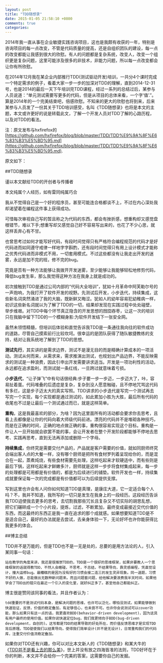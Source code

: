 ```yaml
---
layout: post
title: "TDD随想录"
date: 2015-01-05 21:58:10 +0800
comments: true
categories: 
---
```

2014年我一直从事在企业敏捷实践咨询项目，这也是我颇有收获的一年，特别是咨询项目的每一点改变，不管是代码质量的提高，还是自组织团队的建设，每一点的改变都能让我感到很大的欣慰。有人的问题都是复杂系统，改变人，改变一个组织更是复杂问题，这里可能涉及很多的非技术，非能力问题，所以每一点改变都会让你有所欣慰。

在2014年12月我在某企业内部推行TDD(测试驱动开发)培训，一共分4个课时完成一个特定需求的例子，看着大家一步一步的加深对TDD的理解，直到2014-12-31号，也是2014的最后一天下午培训完TDD课程，经过一系列的总结过后，某参与人员说道：“单元测试需要写更多的代码，但是从项目的总体来看，一个字‘值’.”。算是2014年的一个完美结束吧，倍感欣慰。不知来的更大的欣慰也将到来，后来某参与人员发了一份其关于TDD培训感受，名叫《TDD随想录》也将是本文的主题，本文或许更好的说是转载此文，了解一个开发人员对TDD了解的心路历程，以及对TDD的看法。

注：原文发布与hxfirefox的[https://github.com/hxfirefox/blog/blob/master/TDD/TDD%E9%9A%8F%E6%83%B3%E5%BD%95.md](https://github.com/hxfirefox/blog/blob/master/TDD/TDD%E9%9A%8F%E6%83%B3%E5%BD%95.md).

原文如下：

##TDD随想录

谨以本文献给TDD的开创者与传播者

本文纯属个人经历，如有雷同纯属巧合

我从不觉得自己是一个好的程序员，甚至可能连合格都谈不上，不过在内心深处我却渴望着在编程这件事上获得成功。

可惜每次审视自己写的暂且称之为代码的东西，都会有挫折感，想重构却又感觉盘根错节，难以下手;想重写却又感觉自己好不容易写出来的，也花了不少心思，就这样丢弃心有不甘。

也曾思考过如何才能写好代码，有段时间觉得只有严格符合编程规范的代码才是好代码进而如同遵守戒律一样地字字斟酌，还有段时间觉得只有用上设计模式才能称之优秀代码进而非模式不用，一切套用模式。不过这些都没有让我走出开发的迷雾，永远是加不完的班，修不完的bug。

究竟是否有一种方法能够让我拨开开发迷雾，至少能够让我能够轻松地修剪代码，降低bug发生率，那么我觉得这种方法在我身上就是成功的。

初次接触到TDD是通过公司内部的“代码大全培训”，犹如十月革命中阿芙勒尔号的一声炮响，为我打开了软件开发的视野。先测试后开发，小步迭代，持续集成，这些新名词突然涌进了我的大脑，既新鲜又晦涩。犹如人的幼年容易犯幼稚病一样，初识这些新名词就以为了解了TDD的一切，结果却发现在实践过程中处处碰壁，举步维艰。对TDD中每个环节真正隐含的开发思想的囫囵吞枣，让这一次的培训只在我脑中留下TDD的一个模糊身影:为软件开发结下一张安全网。

虽然未领悟精髓，但培训后体验和直觉告诉我TDD是一条通往我向往的软件成功的道路，尽管自己摸索前行比较坎坷。很幸运的是团队获得了随队敏捷教练的支持，结对让我系统地了解到了TDD的思想。

**测试先行**，其实讲的是需求边界，测试不是漫无目的而是精确计算成本的一项活动。测试从何而来，从需求来，需求推演出测试，也规划出产品边界，不能反映需求的测试是一种浪费，因此引申出开发需要讲求适当。开发是一项功利性的活动，永远都在追求盈利，而测试就一条红线，一旦跨过就意味着亏损。

**小步迭代**，“让子弹飞”中有句话很经典:步子要一步一步迈，一步迈大了，咔，容易扯着蛋。代码堆叠的后遗症是复杂，复杂到没人愿意触碰，且不停地咒骂这代码有多烂，这是步子迈太大的真实写照。TDD讲求的小步迭代是写完一个测试再去写完一个实现，每个实现都是通过测试的，如此累加小胜为大胜，最后所有代码的收尾也不过是让最后一个测试通过而已，就是这样简单。

**重构**，这是我最喜欢的部分，为啥？因为这里面所有的活动都会要求你去思考，且看上去都像是让你的代码向着大师级代码前进。漂亮的代码并不是堆砌各种技巧，而是在正确的时间，正确的地点做正确的事，重构很容易实现这个目标。重构是一件让人一旦开始就会欲罢不能的事，会让开发者在整个开发阶段都能够不停地去思考、实践再思考，直到无法再添加或删除一个字母。

**持续集成**，你终究是需要交付产品的，产品就是客户需要的价值，就如同厨师终究会端出客人点的大餐一样，没有哪个厨师是把所有食材罗列着呈现给你的，而是混合在一起，蒸煮炖烧，有些食材需要先处理，这样吃起来才软硬适中，而有些则是最后下锅，这样吃起来才鲜嫩多汁，厨师就是这样一步步将食材集成起来，每一步的处理都是可用都是有价值的，都是为后续进行的铺垫。软件开发也一样，持续集成就要保证每一次的完成都是有价值都可以为后续提供支撑。

写到这里也许会有人问你如何知道TDD是真理，是康庄大道，它一定适合每个人吗？不，我并不知道，我所写的一切只是发生在我身上的一段经历。这段经历告诉我TDD迫使我去更多的思考，去切割我那些冗长且复杂又不切实际的胡思乱想，把它们碾碎成一个个小片段，提炼，过滤，不断累加，最终变成最接近交代价值的东西，而这最终的东西正是我一直在追求的那个成就感。如果想要知道TDD是不是适合自己，最好的办法就是去尝试，去亲身体验一下，无论好坏也许你能获得比我更多的体会。


##博主总结

TDD并不是万能的，但是TDD也不是一无是处的，总要的是用方法论的人，引入某同事一句话：

	站在教学的角度来讲，我还是很推崇TDD的，TDD是一个很好的思维框架，如果非要教人一个思维框架的话就得教TDD，不然人会瞎碰，不思考，不总结，不结果导向，靠灵感编程，凭直觉设计，撞大运修bug。最糟糕的是因为没有好的习惯会接二连三的发生灵异现象。同一道题，习惯不好的人做，总能做出无数种新问题来。而且问题套问题，给他解决要浪费我半天时间，如果他学会了TDD出的错只在最近一个引入的变化里，就好纠正多了。甚至他自己都能纠正。

博主很是赞同该同事的看法，并且作者认为：

	tdd重要的不是测试代码本身，是解决问题的思维，也许可以泛化，哪怕没测试，如果能够做到快速验证，反馈，价值的稳定叠加，有足够信心，也未尝不可。也许你会说测试可以cover功能，那么如果只有这一点的话，我更喜欢BDD(behavior-driven development)，因为这具有用户最终的使用价值。如果你说快速定位bug，我们我更倾向于BDD(bug-driven development，自创的)。这写都是TDD的结果导致的好处所在，而价值反馈思维才是实现TDD背后原理。TDD驱使我们以结果导向，使得我们简单设计(并不是无设计)，日常重构我们的代码库，注重交付价值流稳定叠加。

如果你对TDD还有兴趣，你可以对比本文新人的《TDD随想录》和某大牛的《[TDD并不是看上去的那么美](http://coolshell.cn/articles/3649.html)》，世上并没有放之四海皆准的法则，TDD好坏在于你的判断，本文并不会给你一个完美的答案，这需要你自己的发掘。



